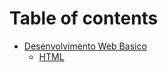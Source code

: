 # Table of contents

* [Desenvolvimento Web Basico](/courses/basic_webdev/README.md)
    * [HTML](courses/basic_webdev/html/html.md)

